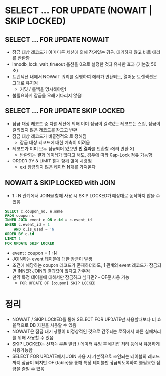 # SELECT ... FOR UPDATE (NOWAIT | SKIP LOCKED)

## SELECT ... FOR UPDATE NOWAIT
- 잠금 대상 레코드가 이미 다른 세션에 의해 잠겨있는 경우, 대기하지 않고 바로 에러를 반환함
- innodb_lock_wait_timeout 옵션을 0으로 설정한 것과 유사한 효과 (기본값 50초)
- 트랜잭션 내에서 NOWAIT 쿼리를 실행하여 에러가 반환되도, 열어둔 트랜잭션은 그대로 유지됨
    - 커밋 / 롤백을 명시해야함!
- 불필요하게 잠금을 오래 기다리지 않음!

## SELECT ... FOR UPDATE SKIP LOCKED
- 잠금 대상 레코드 중 다른 세션에 의해 이미 잠금이 걸려있는 레코드는 스킵, 잠금이 걸려있지 않은 레코드를 잠그고 반환
- 잠금 대상 레코드가 비결정적으 로 정해짐
    - 잠금 대상 레코드에 대한 예측이 어려움
- 레코드가 이미 모두 잠금되어 있으면 **빈 결과**를 반환함 (에러 반환 X)
    - 반환되는 결과 데이터가 없다고 해도, 경우에 따라 Gap-Lock 점유 가능함
- ORDER BY & LIMIT 절과 함께 많이 사용됨
    - ex) 잠금되지 않은 데이터 N개를 가져온다

## NOWAIT & SKIP LOCKED with JOIN
- 1 : N 관계에서 JOIN을 함께 사용 시 SKIP LOCKED가 예상대로 동작하지 않을 수 있음

```sql
SELECT c.coupon_no, e.name
FROM coupon c
INNER JOIN event e ON e.id = c.event_id
WHERE c.event_id = 1
    AND c.is_used = 'N'
ORDER BY c.id
LIMIT 1
FOR UPDATE SKIP LOCKED
```

- event : coupon = 1 : N
- JOIN하는 event 테이블에 대한 잠금이 발생
- 조건에 해당하는 coupon 레코드가 존재하더라도, 1 관계의 event 레코드가 잠금되면 INNER JOIN의 결과값이 없다고 간주됨
- 만약 특정 테이블에 대해서만 잠금하고 싶다면? - OF문 사용 가능
    - `FOR UPDATE OF {coupon} SKIP LOCKED`

# 정리
- NOWAIT / SKIP LOCKED를 통해 SELECT FOR UPDATE만 사용할때보다 더 효율적으로 DB 자원을 사용할 수 있음
- NOWAIT은 잠금 대기 상황이 비정상적인 것으로 간주되는 로직에서 빠른 실패처리를 위해 사용할 수 있음
- SKIP LOCKED는 선착순 쿠폰 발급 / 데이터 큐잉 후 배치잡 처리 등에서 유용하게 사용가능함
- SELECT FOR UPDATE에서 JOIN 사용 시 기본적으로 조인되는 테이블의 레코드까지 잠금이 되지만 OF {table}을 통해 특정 테이블만 잠금되도록하여 불필요한 잠금을 줄일 수 있음